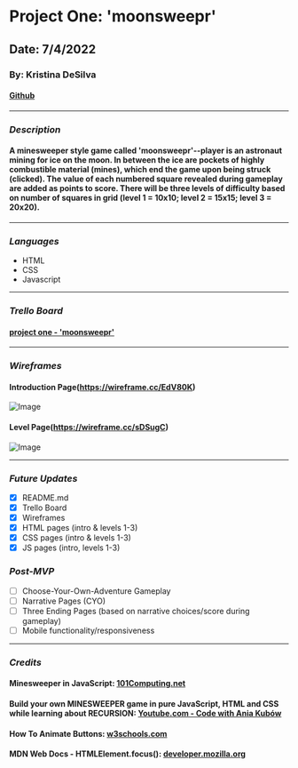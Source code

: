 # **Project One: 'moonsweepr'**
## Date: 7/4/2022
### By: Kristina DeSilva


#### [Github](https://github.com/kavdesilva)

***

### *Description*
#### A minesweeper style game called 'moonsweepr'--player is an astronaut mining for ice on the moon. In between the ice are pockets of highly combustible material (mines), which end the game upon being struck (clicked). The value of each numbered square revealed during gameplay are added as points to score. There will be three levels of difficulty based on number of squares in grid (level 1 = 10x10; level 2 = 15x15; level 3 = 20x20).

***

### *Languages*
* HTML
* CSS
* Javascript

***

### *Trello Board*
#### [project one - 'moonsweepr'](https://trello.com/b/US5hHJRk/project-one-moonsweepr)

***

### *Wireframes*
#### Introduction Page(https://wireframe.cc/EdV80K)
![Image](https://i.ibb.co/ssmqRsD/moonsweepr-intro-page.png)
#### Level Page(https://wireframe.cc/sDSugC)
![Image](https://i.ibb.co/4FhC0vt/moonsweepr-level-page.png)

***

### *Future Updates*
- [x] README.md
- [x] Trello Board
- [x] Wireframes
- [x] HTML pages (intro & levels 1-3)
- [x] CSS pages (intro & levels 1-3)
- [x] JS pages (intro, levels 1-3)

### *Post-MVP*
- [ ] Choose-Your-Own-Adventure Gameplay
- [ ] Narrative Pages (CYO)
- [ ] Three Ending Pages (based on narrative choices/score during gameplay)
- [ ] Mobile functionality/responsiveness

***

### *Credits*
#### Minesweeper in JavaScript: [101Computing.net](https://www.101computing.net/minesweeper-in-javascript/)
#### Build your own MINESWEEPER game in pure JavaScript, HTML and CSS while learning about RECURSION: [Youtube.com - Code with Ania Kubów](https://www.youtube.com/watch?v=rxdGAKRndz8)
#### How To Animate Buttons: [w3schools.com](https://www.w3schools.com/howto/howto_css_animate_buttons.asp)
#### MDN Web Docs - HTMLElement.focus(): [developer.mozilla.org](https://developer.mozilla.org/en-US/docs/Web/API/HTMLElement/focus)